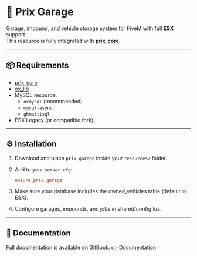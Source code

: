 # 🚗 Prix Garage

Garage, impound, and vehicle storage system for FiveM with full **ESX** support.  
This resource is fully integrated with [**prix_core**](https://freeroam.gitbook.io/main/framework/core).  

---

## 📦 Requirements

- [prix_core](https://freeroam.gitbook.io/main/framework/core)  
- [ox_lib](https://overextended.dev/ox_lib)  
- MySQL resource:  
  - `oxmysql` (recommended)  
  - `mysql-async`  
  - `ghmattisql`  
- ESX Legacy (or compatible fork)  

---

## ⚙️ Installation

1. Download and place `prix_garage` inside your `resources/` folder.  
2. Add to your `server.cfg`:  

   ```cfg
   ensure prix_garage

3. Make sure your database includes the owned_vehicles table (default in ESX).
4. Configure garages, impounds, and jobs in shared/config.lua.

---

## 📖 Documentation
Full documentation is available on GitBook:
👉 [Documentation](https://freeroam.gitbook.io/main/framework/garage)